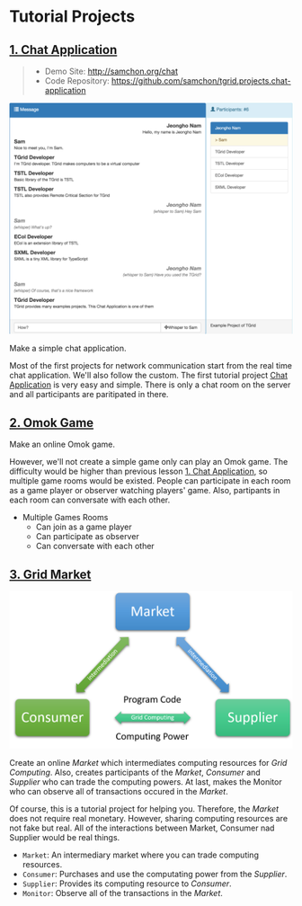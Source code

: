 # Tutorial Projects
## [1. Chat Application](chat-application.md)
> - Demo Site: http://samchon.org/chat
> - Code Repository: https://github.com/samchon/tgrid.projects.chat-application

![Chat Application](../../../assets/images/projects/chat-application/chat-movie.png)

Make a simple chat application.

Most of the first projects for network communication start from the real time chat application. We'll also follow the custom. The first tutorial project [Chat Application](chat-application.md) is very easy and simple. There is only a chat room on the server and all participants are paritipated in there.




## [2. Omok Game](omok-game.md)
Make an online Omok game.

However, we'll not create a simple game only can play an Omok game. The difficulty would be higher than previous lesson [1. Chat Application](#1-chat-application), so multiple game rooms would be existed. People can participate in each room as a game player or observer watching players' game. Also, partipants in each room can conversate with each other.


  - Multiple Games Rooms
    - Can join as a game player
    - Can participate as observer
    - Can conversate with each other




## [3. Grid Market](grid-market.md)
![Actors](../../../assets/images/projects/grid-market/actors.png)

Create an online *Market* which intermediates computing resources for *Grid Computing*. Also, creates participants of the *Market*, *Consumer* and *Supplier* who can trade the computing powers. At last, makes the Monitor who can observe all of transactions occured in the *Market*.

Of course, this is a tutorial project for helping you. Therefore, the *Market* does not require real monetary. However, sharing computing resources are not fake but real. All of the interactions between Market, Consumer nad Supplier would be real things.

  - `Market`: An intermediary market where you can trade computing resources.
  - `Consumer`: Purchases and use the computating power from the *Supplier*.
  - `Supplier`: Provides its computing resource to *Consumer*.
  - `Monitor`: Observe all of the transactions in the *Market*.
